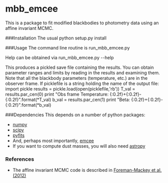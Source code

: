 mbb_emcee
========================

This is a package to fit modified blackbodies to photometry
data using an affine invariant MCMC.

###Installation
The usual
	python setup.py install

###Usage
The command line routine is
	run_mbb_emcee.py

Help can be obtained via
	run_mbb_emcee.py --help

This produces a pickled save file containing the results.
You can obtain parameter ranges and limits by reading
in the results and examining them.  Note that all the
blackbody parameters (temperature, etc.) are in the observer frame.
If picklefile is a string holding the name of the output file:
	import pickle
	results = pickle.load(open(picklefile,'rb'))
        T_val = results.par_cen(0)
	print "Obs frame Temperature: {:0.2f}+{:0.2f}-{:0.2f}".format(*T_val)
	b_val = results.par_cen(1)
	print "Beta: {:0.2f}+{:0.2f}-{:0.2f}".format(*b_val)

###Dependencies
This depends on a number of python packages:
* [numpy](http://http://numpy.scipy.org/)
* [scipy](http://http://numpy.scipy.org/)
* [pyfits](http://http://www.stsci.edu/institute/software_hardware/pyfits)
* And, perhaps most importantly, [emcee](http://http://danfm.ca/emcee/)
* If you want to compute dust masses, you will also need
  [astropy](http://www.astropy.org/)

### References
* The affine invariant MCMC code is described in
  [Foreman-Mackey et al. (2012)](http://http://arxiv.org/abs/1202.3665)
